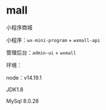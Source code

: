 # mall

小程序商城





小程序：`wx-mini-program` + `wxmall-api`



管理后台：`admin-ui` + `wxmall`



环境：

node：v14.19.1



JDK1.8



MySql 8.0.28
